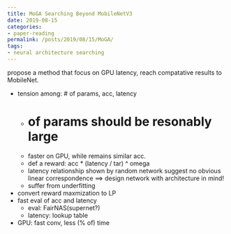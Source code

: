 ```yaml
---
title: MoGA Searching Beyond MobileNetV3
date: 2019-08-15
categories:
- paper-reading
permalink: /posts/2019/08/15/MoGA/
tags:
- neural architecture searching
---
```



propose a method that focus on GPU latency, reach compatative results to MobileNet.
- tension among: # of params, acc, latency
    - # of params should be resonably large
    - faster on GPU, while remains similar acc.
    - def a reward: acc * (latency / tar) ^ omega
    - latency relationship shown by random network suggest no obvious linear correspondence ==> design network with architecture in mind!
    - suffer from underfitting
- convert reward maxmization to LP
- fast eval of acc and latency
    - eval: FairNAS(supernet?)
    - latency: lookup table
- GPU: fast conv, less (% of) time
